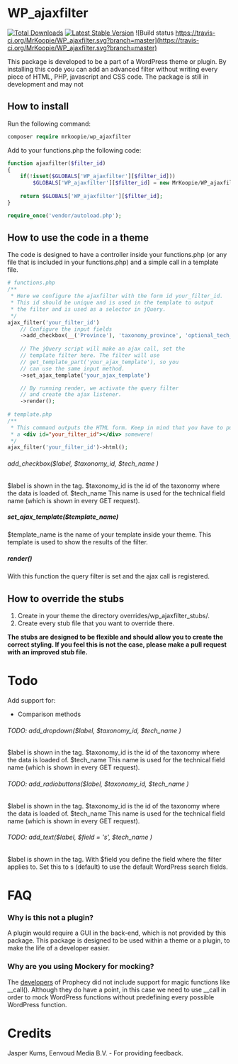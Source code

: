 # WP_ajaxfilter
[![Total Downloads](https://img.shields.io/packagist/dt/mrkoopie/wp_ajaxfilter.svg)](https://packagist.org/packages/mrkoopie/wp_ajaxfilter)
[![Latest Stable Version](https://img.shields.io/packagist/v/mrkoopie/wp_ajaxfilter.svg)](https://packagist.org/packages/mrkoopie/wp_ajaxfilter)
![Build status https://travis-ci.org/MrKoopie/WP_ajaxfilter.svg?branch=master](https://travis-ci.org/MrKoopie/WP_ajaxfilter.svg?branch=master)

This package is developed to be a part of a WordPress theme or plugin. By installing this code you can add an advanced filter without writing every piece of HTML, PHP, javascript and CSS code. The package is still in development and may not 

## How to install
Run the following command:
```php
composer require mrkoopie/wp_ajaxfilter
```

Add to your functions.php the following code:
```php
function ajaxfilter($filter_id)
{
    if(!isset($GLOBALS['WP_ajaxfilter'][$filter_id]))
        $GLOBALS['WP_ajaxfilter'][$filter_id] = new MrKoopie/WP_ajaxfilter/generator($filter_id);
    
    return $GLOBALS['WP_ajaxfilter'][$filter_id];
}

require_once('vendor/autoload.php');
```

## How to use the code in a theme
The code is designed to have a controller inside your functions.php (or any file that is included in your functions.php) and a simple call in a template file.

```php
# functions.php
/**
 * Here we configure the ajaxfilter with the form id your_filter_id.
 * This id should be unique and is used in the template to output
 * the filter and is used as a selector in jQuery.
 */
ajax_filter('your_filter_id')
    // Configure the input fields
    ->add_checkbox(__('Province'), 'taxonomy_province', 'optional_tech_name_province')
    
    // The jQuery script will make an ajax call, set the
    // template filter here. The filter will use
    // get_template_part('your_ajax_template'), so you
    // can use the same input method.
    ->set_ajax_template('your_ajax_template')

    // By running render, we activate the query filter 
    // and create the ajax listener.
    ->render();
    
# template.php
/**
 * This command outputs the HTML form. Keep in mind that you have to put
 * a <div id="your_filter_id"></div> somewere!
 */
ajax_filter('your_filter_id')->html();
```

###### add_checkbox($label, $taxonomy_id, $tech_name )
$label is shown in the <label> tag.
$taxonomy_id is the id of the taxonomy where the data is loaded of.
$tech_name This name is used for the technical field name (which is shown in every GET request).

##### set_ajax_template($template_name)
$template_name is the name of your template inside your theme. This template is used to show the results of the filter.

##### render()
With this function the query filter is set and the ajax call is registered.

## How to override the stubs
1. Create in your theme the directory overrides/wp_ajaxfilter_stubs/.
2. Create every stub file that you want to override there.

__The stubs are designed to be flexible and should allow you to create the correct styling. If you feel this is not the case, please make a pull request with an improved stub file.__

# Todo
Add support for:
- Comparison methods

###### TODO: add_dropdown($label, $taxonomy_id, $tech_name )

$label is shown in the <label> tag.
$taxonomy_id is the id of the taxonomy where the data is loaded of.
$tech_name This name is used for the technical field name (which is shown in every GET request).

###### TODO: add_radiobuttons($label, $taxonomy_id, $tech_name )
$label is shown in the <label> tag.
$taxonomy_id is the id of the taxonomy where the data is loaded of.
$tech_name This name is used for the technical field name (which is shown in every GET request).

###### TODO: add_text($label, $field = 's', $tech_name )
$label is shown in the <label> tag.
With $field you define the field where the filter applies to. Set this to s (default) to use the default WordPress search fields.

# FAQ

### Why is this not a plugin?
A plugin would require a GUI in the back-end, which is not provided by this package. This package is designed to be used within a theme or a plugin, to make the life of a developer easier.

### Why are you using Mockery for mocking?
The [developers](https://github.com/phpspec/prophecy/issues/44) of Prophecy did not include support for magic functions like __call(). Although they do have a point, in this case we need to use __call in order to mock WordPress functions without predefining every possible WordPress function.

# Credits
Jasper Kums, Eenvoud Media B.V. - For providing feedback.